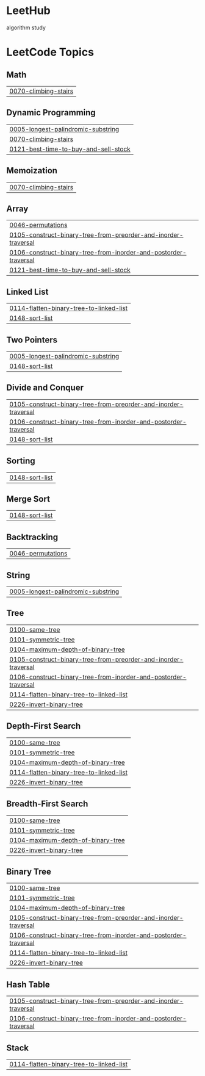 # LeetHub
algorithm study

<!---LeetCode Topics Start-->
# LeetCode Topics
## Math
|  |
| ------- |
| [0070-climbing-stairs](https://github.com/changhee16/LeetCode/tree/master/0070-climbing-stairs) |
## Dynamic Programming
|  |
| ------- |
| [0005-longest-palindromic-substring](https://github.com/changhee16/LeetCode/tree/master/0005-longest-palindromic-substring) |
| [0070-climbing-stairs](https://github.com/changhee16/LeetCode/tree/master/0070-climbing-stairs) |
| [0121-best-time-to-buy-and-sell-stock](https://github.com/changhee16/LeetCode/tree/master/0121-best-time-to-buy-and-sell-stock) |
## Memoization
|  |
| ------- |
| [0070-climbing-stairs](https://github.com/changhee16/LeetCode/tree/master/0070-climbing-stairs) |
## Array
|  |
| ------- |
| [0046-permutations](https://github.com/changhee16/LeetCode/tree/master/0046-permutations) |
| [0105-construct-binary-tree-from-preorder-and-inorder-traversal](https://github.com/changhee16/LeetCode/tree/master/0105-construct-binary-tree-from-preorder-and-inorder-traversal) |
| [0106-construct-binary-tree-from-inorder-and-postorder-traversal](https://github.com/changhee16/LeetCode/tree/master/0106-construct-binary-tree-from-inorder-and-postorder-traversal) |
| [0121-best-time-to-buy-and-sell-stock](https://github.com/changhee16/LeetCode/tree/master/0121-best-time-to-buy-and-sell-stock) |
## Linked List
|  |
| ------- |
| [0114-flatten-binary-tree-to-linked-list](https://github.com/changhee16/LeetCode/tree/master/0114-flatten-binary-tree-to-linked-list) |
| [0148-sort-list](https://github.com/changhee16/LeetCode/tree/master/0148-sort-list) |
## Two Pointers
|  |
| ------- |
| [0005-longest-palindromic-substring](https://github.com/changhee16/LeetCode/tree/master/0005-longest-palindromic-substring) |
| [0148-sort-list](https://github.com/changhee16/LeetCode/tree/master/0148-sort-list) |
## Divide and Conquer
|  |
| ------- |
| [0105-construct-binary-tree-from-preorder-and-inorder-traversal](https://github.com/changhee16/LeetCode/tree/master/0105-construct-binary-tree-from-preorder-and-inorder-traversal) |
| [0106-construct-binary-tree-from-inorder-and-postorder-traversal](https://github.com/changhee16/LeetCode/tree/master/0106-construct-binary-tree-from-inorder-and-postorder-traversal) |
| [0148-sort-list](https://github.com/changhee16/LeetCode/tree/master/0148-sort-list) |
## Sorting
|  |
| ------- |
| [0148-sort-list](https://github.com/changhee16/LeetCode/tree/master/0148-sort-list) |
## Merge Sort
|  |
| ------- |
| [0148-sort-list](https://github.com/changhee16/LeetCode/tree/master/0148-sort-list) |
## Backtracking
|  |
| ------- |
| [0046-permutations](https://github.com/changhee16/LeetCode/tree/master/0046-permutations) |
## String
|  |
| ------- |
| [0005-longest-palindromic-substring](https://github.com/changhee16/LeetCode/tree/master/0005-longest-palindromic-substring) |
## Tree
|  |
| ------- |
| [0100-same-tree](https://github.com/changhee16/LeetCode/tree/master/0100-same-tree) |
| [0101-symmetric-tree](https://github.com/changhee16/LeetCode/tree/master/0101-symmetric-tree) |
| [0104-maximum-depth-of-binary-tree](https://github.com/changhee16/LeetCode/tree/master/0104-maximum-depth-of-binary-tree) |
| [0105-construct-binary-tree-from-preorder-and-inorder-traversal](https://github.com/changhee16/LeetCode/tree/master/0105-construct-binary-tree-from-preorder-and-inorder-traversal) |
| [0106-construct-binary-tree-from-inorder-and-postorder-traversal](https://github.com/changhee16/LeetCode/tree/master/0106-construct-binary-tree-from-inorder-and-postorder-traversal) |
| [0114-flatten-binary-tree-to-linked-list](https://github.com/changhee16/LeetCode/tree/master/0114-flatten-binary-tree-to-linked-list) |
| [0226-invert-binary-tree](https://github.com/changhee16/LeetCode/tree/master/0226-invert-binary-tree) |
## Depth-First Search
|  |
| ------- |
| [0100-same-tree](https://github.com/changhee16/LeetCode/tree/master/0100-same-tree) |
| [0101-symmetric-tree](https://github.com/changhee16/LeetCode/tree/master/0101-symmetric-tree) |
| [0104-maximum-depth-of-binary-tree](https://github.com/changhee16/LeetCode/tree/master/0104-maximum-depth-of-binary-tree) |
| [0114-flatten-binary-tree-to-linked-list](https://github.com/changhee16/LeetCode/tree/master/0114-flatten-binary-tree-to-linked-list) |
| [0226-invert-binary-tree](https://github.com/changhee16/LeetCode/tree/master/0226-invert-binary-tree) |
## Breadth-First Search
|  |
| ------- |
| [0100-same-tree](https://github.com/changhee16/LeetCode/tree/master/0100-same-tree) |
| [0101-symmetric-tree](https://github.com/changhee16/LeetCode/tree/master/0101-symmetric-tree) |
| [0104-maximum-depth-of-binary-tree](https://github.com/changhee16/LeetCode/tree/master/0104-maximum-depth-of-binary-tree) |
| [0226-invert-binary-tree](https://github.com/changhee16/LeetCode/tree/master/0226-invert-binary-tree) |
## Binary Tree
|  |
| ------- |
| [0100-same-tree](https://github.com/changhee16/LeetCode/tree/master/0100-same-tree) |
| [0101-symmetric-tree](https://github.com/changhee16/LeetCode/tree/master/0101-symmetric-tree) |
| [0104-maximum-depth-of-binary-tree](https://github.com/changhee16/LeetCode/tree/master/0104-maximum-depth-of-binary-tree) |
| [0105-construct-binary-tree-from-preorder-and-inorder-traversal](https://github.com/changhee16/LeetCode/tree/master/0105-construct-binary-tree-from-preorder-and-inorder-traversal) |
| [0106-construct-binary-tree-from-inorder-and-postorder-traversal](https://github.com/changhee16/LeetCode/tree/master/0106-construct-binary-tree-from-inorder-and-postorder-traversal) |
| [0114-flatten-binary-tree-to-linked-list](https://github.com/changhee16/LeetCode/tree/master/0114-flatten-binary-tree-to-linked-list) |
| [0226-invert-binary-tree](https://github.com/changhee16/LeetCode/tree/master/0226-invert-binary-tree) |
## Hash Table
|  |
| ------- |
| [0105-construct-binary-tree-from-preorder-and-inorder-traversal](https://github.com/changhee16/LeetCode/tree/master/0105-construct-binary-tree-from-preorder-and-inorder-traversal) |
| [0106-construct-binary-tree-from-inorder-and-postorder-traversal](https://github.com/changhee16/LeetCode/tree/master/0106-construct-binary-tree-from-inorder-and-postorder-traversal) |
## Stack
|  |
| ------- |
| [0114-flatten-binary-tree-to-linked-list](https://github.com/changhee16/LeetCode/tree/master/0114-flatten-binary-tree-to-linked-list) |
<!---LeetCode Topics End-->